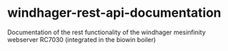 # windhager-rest-api-documentation
Documentation of the rest functionality of the windhager mesinfinity webserver RC7030 (integrated in the biowin boiler)
